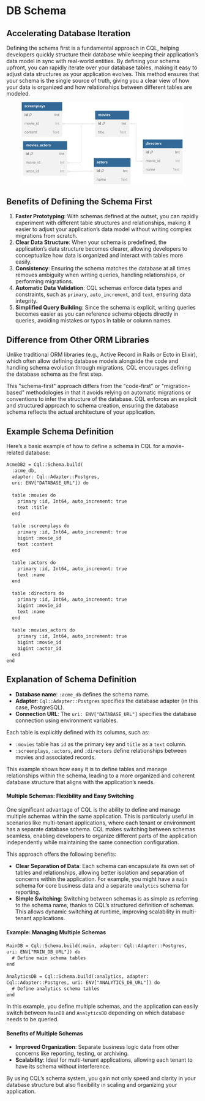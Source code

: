 # DB Schema

## Accelerating Database Iteration

Defining the schema first is a fundamental approach in CQL, helping developers quickly structure their database while keeping their application’s data model in sync with real-world entities. By defining your schema upfront, you can rapidly iterate over your database tables, making it easy to adjust data structures as your application evolves. This method ensures that your schema is the single source of truth, giving you a clear view of how your data is organized and how relationships between different tables are modeled.

<div data-full-width="true">

<figure><img src="../../.gitbook/assets/Untitled.svg" alt=""><figcaption></figcaption></figure>

</div>

## Benefits of Defining the Schema First

1. **Faster Prototyping**: With schemas defined at the outset, you can rapidly experiment with different table structures and relationships, making it easier to adjust your application’s data model without writing complex migrations from scratch.
2. **Clear Data Structure**: When your schema is predefined, the application’s data structure becomes clearer, allowing developers to conceptualize how data is organized and interact with tables more easily.
3. **Consistency**: Ensuring the schema matches the database at all times removes ambiguity when writing queries, handling relationships, or performing migrations.
4. **Automatic Data Validation**: CQL schemas enforce data types and constraints, such as `primary`, `auto_increment`, and `text`, ensuring data integrity.
5. **Simplified Query Building**: Since the schema is explicit, writing queries becomes easier as you can reference schema objects directly in queries, avoiding mistakes or typos in table or column names.

## **Difference from Other ORM Libraries**

Unlike traditional ORM libraries (e.g., Active Record in Rails or Ecto in Elixir), which often allow defining database models alongside the code and handling schema evolution through migrations, CQL encourages defining the database schema as the first step.

This "schema-first" approach differs from the "code-first" or "migration-based" methodologies in that it avoids relying on automatic migrations or conventions to infer the structure of the database. CQL enforces an explicit and structured approach to schema creation, ensuring the database schema reflects the actual architecture of your application.

## **Example Schema Definition**

Here’s a basic example of how to define a schema in CQL for a movie-related database:

```crystal
AcmeDB2 = Cql::Schema.build(
  :acme_db,
  adapter: Cql::Adapter::Postgres,
  uri: ENV["DATABASE_URL"]) do

  table :movies do
    primary :id, Int64, auto_increment: true
    text :title
  end

  table :screenplays do
    primary :id, Int64, auto_increment: true
    bigint :movie_id
    text :content
  end

  table :actors do
    primary :id, Int64, auto_increment: true
    text :name
  end

  table :directors do
    primary :id, Int64, auto_increment: true
    bigint :movie_id
    text :name
  end

  table :movies_actors do
    primary :id, Int64, auto_increment: true
    bigint :movie_id
    bigint :actor_id
  end
end
```

## Explanation of Schema Definition

* **Database name**: `:acme_db` defines the schema name.
* **Adapter**: `Cql::Adapter::Postgres` specifies the database adapter (in this case, PostgreSQL).
* **Connection URL**: The `uri: ENV["DATABASE_URL"]` specifies the database connection using environment variables.

Each table is explicitly defined with its columns, such as:

* `:movies` table has `id` as the primary key and `title` as a `text` column.
* `:screenplays`, `:actors`, and `:directors` define relationships between movies and associated records.

This example shows how easy it is to define tables and manage relationships within the schema, leading to a more organized and coherent database structure that aligns with the application’s needs.

#### **Multiple Schemas: Flexibility and Easy Switching**

One significant advantage of CQL is the ability to define and manage multiple schemas within the same application. This is particularly useful in scenarios like multi-tenant applications, where each tenant or environment has a separate database schema. CQL makes switching between schemas seamless, enabling developers to organize different parts of the application independently while maintaining the same connection configuration.

This approach offers the following benefits:

* **Clear Separation of Data**: Each schema can encapsulate its own set of tables and relationships, allowing better isolation and separation of concerns within the application. For example, you might have a `main` schema for core business data and a separate `analytics` schema for reporting.
* **Simple Switching**: Switching between schemas is as simple as referring to the schema name, thanks to CQL’s structured definition of schemas. This allows dynamic switching at runtime, improving scalability in multi-tenant applications.

#### **Example: Managing Multiple Schemas**

```crystal
MainDB = Cql::Schema.build(:main, adapter: Cql::Adapter::Postgres, uri: ENV["MAIN_DB_URL"]) do
  # Define main schema tables
end

AnalyticsDB = Cql::Schema.build(:analytics, adapter: Cql::Adapter::Postgres, uri: ENV["ANALYTICS_DB_URL"]) do
  # Define analytics schema tables
end
```

In this example, you define multiple schemas, and the application can easily switch between `MainDB` and `AnalyticsDB` depending on which database needs to be queried.

#### **Benefits of Multiple Schemas**

* **Improved Organization**: Separate business logic data from other concerns like reporting, testing, or archiving.
* **Scalability**: Ideal for multi-tenant applications, allowing each tenant to have its schema without interference.

By using CQL’s schema system, you gain not only speed and clarity in your database structure but also flexibility in scaling and organizing your application.
